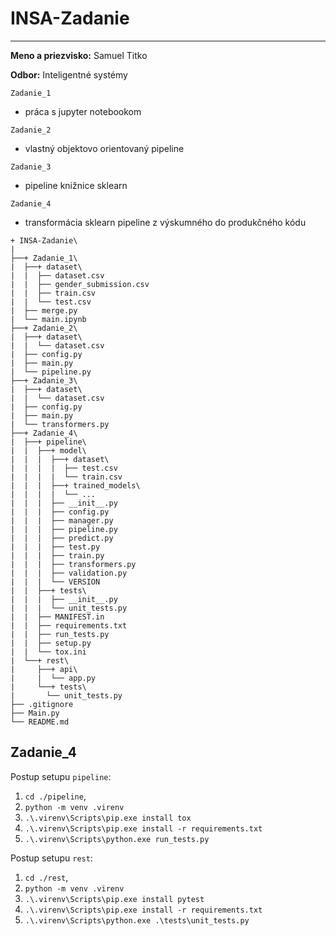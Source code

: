 # INSA-Zadanie

---

**Meno a priezvisko:** Samuel Titko

**Odbor:** Inteligentné systémy



`Zadanie_1`
- práca s jupyter notebookom

`Zadanie_2`
- vlastný objektovo orientovaný pipeline

`Zadanie_3`
- pipeline knižnice sklearn

`Zadanie_4`
- transformácia sklearn pipeline z výskumného do produkčného kódu

```
+ INSA-Zadanie\
|
├──+ Zadanie_1\
|  ├──+ dataset\
|  |  ├── dataset.csv
|  |  ├── gender_submission.csv
|  |  ├── train.csv
|  |  └── test.csv
|  ├── merge.py
|  └── main.ipynb
├──+ Zadanie_2\
|  ├──+ dataset\
|  |  └── dataset.csv
|  ├── config.py
|  ├── main.py
|  └── pipeline.py
├──+ Zadanie_3\
|  ├──+ dataset\
|  |  └── dataset.csv
|  ├── config.py
|  ├── main.py
|  └── transformers.py
├──+ Zadanie_4\
|  ├──+ pipeline\
|  |  ├──+ model\
|  |  |  ├──+ dataset\
|  |  |  |  ├── test.csv
|  |  |  |  └── train.csv
|  |  |  ├──+ trained_models\
|  |  |  |  └── ...
|  |  |  ├── __init__.py
|  |  |  ├── config.py
|  |  |  ├── manager.py
|  |  |  ├── pipeline.py
|  |  |  ├── predict.py
|  |  |  ├── test.py
|  |  |  ├── train.py
|  |  |  ├── transformers.py
|  |  |  ├── validation.py
|  |  |  └── VERSION
|  |  ├──+ tests\
|  |  |  ├── __init__.py
|  |  |  └── unit_tests.py
|  |  ├── MANIFEST.in
|  |  ├── requirements.txt
|  |  ├── run_tests.py
|  |  ├── setup.py
|  |  └── tox.ini
|  └──+ rest\
|     ├──+ api\
|     |  └── app.py
|     └──+ tests\
|       └── unit_tests.py
├── .gitignore
├── Main.py
└── README.md
```

## Zadanie_4
Postup setupu `pipeline`:
1. `cd ./pipeline`,
2. `python -m venv .virenv`
3. `.\.virenv\Scripts\pip.exe install tox`
4. `.\.virenv\Scripts\pip.exe install -r requirements.txt`
5. `.\.virenv\Scripts\python.exe run_tests.py`

Postup setupu `rest`:
1. `cd ./rest`,
2. `python -m venv .virenv`
3. `.\.virenv\Scripts\pip.exe install pytest`
4. `.\.virenv\Scripts\pip.exe install -r requirements.txt`
5. `.\.virenv\Scripts\python.exe .\tests\unit_tests.py`

